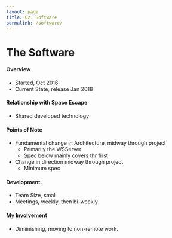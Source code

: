```yaml
---
layout: page
title: 02. Software
permalink: /software/
---
```

# The Software

#### Overview
* Started, Oct 2016
* Current State, release Jan 2018

#### Relationship with Space Escape
* Shared developed technology

#### Points of Note
* Fundamental change in Architecture, midway through project
    * Primarily the WSServer
    * Spec below mainly covers thr first
* Change in direction midway through project
    * Minimum spec

#### Development.
* Team Size, small
* Meetings, weekly, then bi-weekly

#### My Involvement
* Dimiinishing, moving to non-remote work.